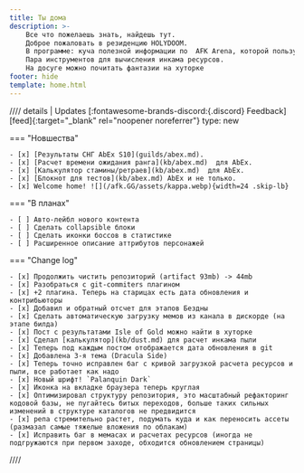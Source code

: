 ```yaml
---
title: Ты дома
description: >- 
    Все что пожелаешь знать, найдешь тут.
    Доброе пожаловать в резиденцию HOLYDOOM.
    В программе: куча полезной информации по  AFK Arena, которой пользуюсь регулярно
    Пара инструментов для вычисления инкама ресурсов.
    На досуге можно почитать фантазии на хуторке
footer: hide
template: home.html
---
```


//// details | Updates [:fontawesome-brands-discord:{.discord} Feedback][feed]{:target="_blank" rel="noopener noreferrer"}
    type: new

=== "Новшества"

    - [x] [Результаты СНГ AbEx S10](guilds/abex.md).
    - [x] [Расчет времени ожидания ранга](kb/abex.md)  для AbEx.
    - [x] [Калькулятор стамины/ретраев](kb/abex.md)  для AbEx.
    - [x] [Блокнот для тестов](kb/abex.md) AbEx и не только.
    - [x] Welcome home! ![](/afk.GG/assets/kappa.webp){width=24 .skip-lb}

=== "В планах"

    - [ ] Авто-лейбл нового контента
    - [ ] Сделать collapsible блоки
    - [ ] Сделать иконки боссов в статистике
    - [ ] Расширенное описание аттрибутов персонажей

=== "Change log"

    - [x] Продолжить чистить репозиторий (artifact 93mb) -> 44mb
    - [x] Разобраться с git-commiters плагином
    - [x] +2 плагина. Теперь на старицах есть дата обновления и контрибьюторы
    - [x] Добавил и обратный отсчет для этапов Бездны 
    - [x] Сделать автоматическую загрузку мемов из канала в дискорде (на этапе билда)
    - [x] Пост с результатами Isle of Gold можно найти в хуторке
    - [x] Сделал [калькулятор](kb/dust.md) для расчет инкама пыли
    - [x] Теперь под каждым постом отображается дата обновления в git
    - [x] Добавлена 3-я тема (Dracula Side) 
    - [x] Теперь точно исправлен баг с кривой загрузкой расчета ресурсов и пыли, все работает как надо
    - [x] Новый шрифт! `Palanquin Dark`
    - [x] Иконка на вкладке браузера теперь круглая
    - [x] Оптимизировал структуру репозитория, это масштабный рефакторинг кодовой базы, не пугайтесь битых переходов, больше таких сильных изменений в структуре каталогов не предвидится
    - [x] репа стремительно растет, подумать куда и как переносить ассеты (размазал самые тяжелые вложения по облакам)
    - [x] Исправить баг в мемасах и расчетах ресурсов (иногда не подгружаются при первом заходе, обходится обновлением страницы)

////
